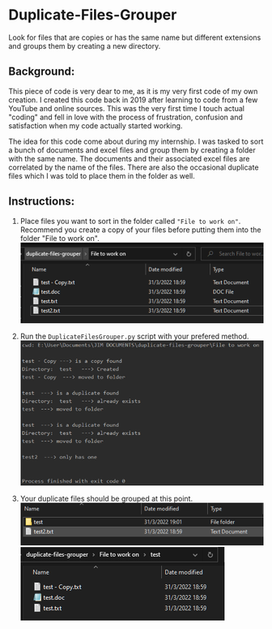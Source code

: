 # Duplicate-Files-Grouper
Look for files that are copies or has the same name but different extensions and groups them by creating a new directory. 

## Background:  
This piece of code is very dear to me, as it is my very first code of my own creation. I created this code back in 2019 after learning to code from a few YouTube and online sources. This was the very first time I touch actual "coding" and fell in love with the process of frustration, confusion and satisfaction when my code actually started working.

The idea for this code come about during my internship. I was tasked to sort a bunch of documents and excel files and group them by creating a folder with the same name. The documents and their associated excel files are correlated by the name of the files. There are also the occasional duplicate files which I was told to place them in the folder as well.

## Instructions:  
1) Place files you want to sort in the folder called `"File to work on"`. Recommend you create a copy of your files before putting them into the folder "File to work on".  
![pic1](/Images/1.png)    

2) Run the `DuplicateFilesGrouper.py` script with your prefered method.  
![pic2](/Images/2.png)    

3) Your duplicate files should be grouped at this point.  
![pic3](/Images/3.png) 
![pic4](/Images/4.png) 
